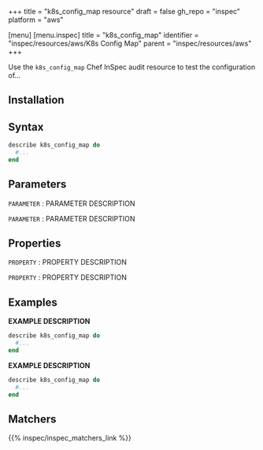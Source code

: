 +++
title = "k8s_config_map resource"
draft = false
gh_repo = "inspec"
platform = "aws"

[menu]
  [menu.inspec]
    title = "k8s_config_map"
    identifier = "inspec/resources/aws/K8s Config Map"
    parent = "inspec/resources/aws"
+++


Use the `k8s_config_map` Chef InSpec audit resource to test the configuration of...

## Installation

## Syntax

```ruby
describe k8s_config_map do
  #...
end
```

## Parameters

`PARAMETER`
: PARAMETER DESCRIPTION

`PARAMETER`
: PARAMETER DESCRIPTION

## Properties

`PROPERTY`
: PROPERTY DESCRIPTION

`PROPERTY`
: PROPERTY DESCRIPTION

## Examples

**EXAMPLE DESCRIPTION**

```ruby
describe k8s_config_map do
  #...
end
```

**EXAMPLE DESCRIPTION**

```ruby
describe k8s_config_map do
  #...
end
```

## Matchers

{{% inspec/inspec_matchers_link %}}

